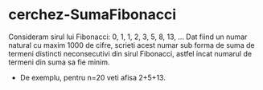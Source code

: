 # cerchez-SumaFibonacci
Consideram sirul lui Fibonacci: 0, 1, 1, 2, 3, 5, 8, 13, ... Dat fiind un numar natural cu maxim 1000 de cifre, scrieti acest numar sub forma de suma de termeni distincti neconsecutivi din sirul Fibonacci, astfel incat numarul de termeni din suma sa fie minim.
* De exemplu, pentru n=20 veti afisa 2+5+13.
